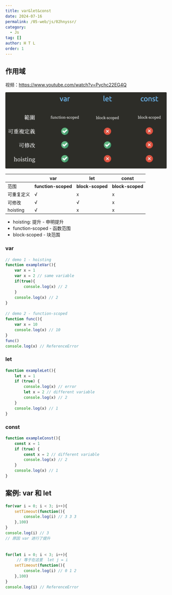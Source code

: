 ```yaml
---
title: var&let&const
date: 2024-07-16
permalink: /05-web/js/02hnyssr/
category:
  - Js
tag: []
author: H T L
order: 1
---
```



## 作用域

视频：https://www.youtube.com/watch?v=Pychc22EG4Q

![image-20240715131445838](./img/image-20240715131445838.png)

|            | var                 | let              | const            |
| ---------- | ------------------- | ---------------- | ---------------- |
| 范围       | **function-scoped** | **block-scoped** | **block-scoped** |
| 可重复定义 | √                   | x                | x                |
| 可修改     | √                   | √                | x                |
| hoisting   | √                   | x                | x                |



- hoisting: 提升 - 申明提升
- function-scoped - 函数范围
- block-scoped - 块范围

### var
```js
// demo 1 - hoisting
function exampleVar(){
    var x = 1
    var x = 2 // same variable
    if(true){
        console.log(x) // 2
    }
    console.log(x) // 2
}

// demo 2 - function-scoped
function func(){
    var x = 10
    console.log(x) // 10
}
func()
console.log(x) // ReferenceError
```

### let
```js
function exampleLet(){
    let x = 1
    if (true) {
        console.log(x) // error
        let x = 2 // different variable
        console.log(x) // 2
    }
    console.log(x) // 1
}
```

### const
```js
function exampleConst(){
    const x = 1
    if (true) {
        const x = 2 // different variable
        console.log(x) // 2
    }
    console.log(x) // 1
}
```





## 案例: var 和 let



```js
for(var i = 0; i < 3; i++){
    setTimeout(function(){
        console.log(i) // 3 3 3
    },100)
}
console.log(i) // 3 
// 原因 var 进行了提升


for(let i = 0; i < 3; i++){
 	 // 等于在这里  let j = i
    setTimeout(function(){
        console.log(i) // 0 1 2
    },100)
}
console.log(i) // ReferenceError
```


